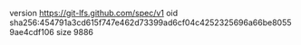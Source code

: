 version https://git-lfs.github.com/spec/v1
oid sha256:454791a3cd615f747e462d73399ad6cf04c4252325696a66be80559ae4cdf106
size 9886
